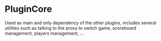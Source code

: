 # PluginCore
Used as main and only dependency of the other plugins, includes several utilities such as talking to the proxy to switch game, scoreboard management, players management, ...